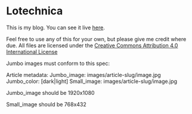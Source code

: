 Lotechnica
==========

This is my blog.  You can see it live [here](http://blog.lotech.org).

Feel free to use any of this for your own, but please give me credit where due.  All files are licensed under the
[Creative Commons Attribution 4.0 International License](http://creativecommons.org/licenses/by/4.0/)


Jumbo images must conform to this spec:

Article metadata:
    Jumbo_image: images/article-slug/image.jpg
    Jumbo_color: [dark|light]
    Small_image: images/article-slug/image.jpg

Jumbo_image should be 1920x1080

Small_image should be 768x432
